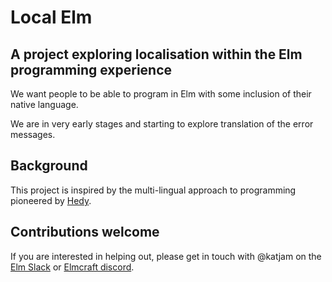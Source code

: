 # Local Elm

## A project exploring localisation within the Elm programming experience

We want people to be able to program in Elm with some inclusion of their native language.

We are in very early stages and starting to explore translation of the error messages.


## Background

This project is inspired by the multi-lingual approach to programming pioneered by [Hedy](https://www.hedycode.com/).


## Contributions welcome

If you are interested in helping out, please get in touch with @katjam on the [Elm Slack](https://elm-lang.org/community/slack) or [Elmcraft discord](https://discord.gg/H4t6xzqbZY).
